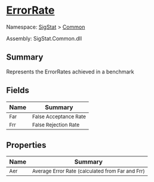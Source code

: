 # [ErrorRate](./ErrorRate.md)

Namespace: [SigStat]() > [Common](./README.md)

Assembly: SigStat.Common.dll

## Summary
Represents the ErrorRates achieved in a benchmark

## Fields

| Name | Summary | 
| --- | --- | 
| <sub>Far</sub><!--aaaaaaaaaaaaaaaaaaaaaaaaaaaaaaaaaaaaaaaaaaaaaaaaaaaaaaaaaaa-->| <sub>False Acceptance Rate</sub>| <br>
| <sub>Frr</sub><!--aaaaaaaaaaaaaaaaaaaaaaaaaaaaaaaaaaaaaaaaaaaaaaaaaaaaaaaaaaa-->| <sub>False Rejection Rate</sub>| <br>


## Properties

| Name | Summary | 
| --- | --- | 
| <sub>Aer</sub><!--aaaaaaaaaaaaaaaaaaaaaaaaaaaaaaaaaaaaaaaaaaaaaaaaaaaaaaaaaaa-->| <sub>Average Error Rate (calculated from Far and Frr)</sub>| <br>


